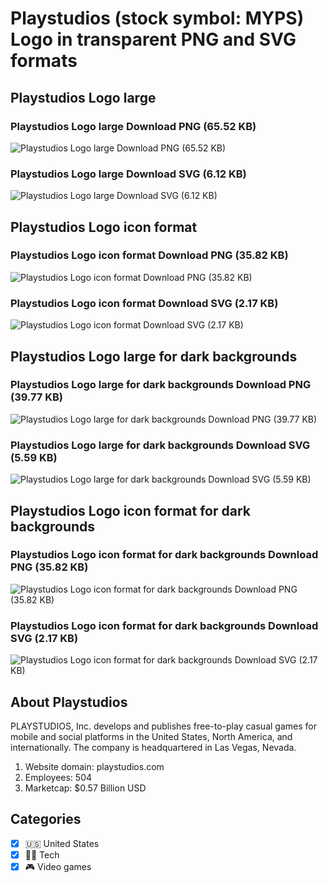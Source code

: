 # Playstudios (stock symbol: MYPS) Logo in transparent PNG and SVG formats

## Playstudios Logo large

### Playstudios Logo large Download PNG (65.52 KB)

![Playstudios Logo large Download PNG (65.52 KB)](/img/orig/MYPS_BIG-7ea349e2.png)

### Playstudios Logo large Download SVG (6.12 KB)

![Playstudios Logo large Download SVG (6.12 KB)](/img/orig/MYPS_BIG-1bb16aed.svg)

## Playstudios Logo icon format

### Playstudios Logo icon format Download PNG (35.82 KB)

![Playstudios Logo icon format Download PNG (35.82 KB)](/img/orig/MYPS-73393609.png)

### Playstudios Logo icon format Download SVG (2.17 KB)

![Playstudios Logo icon format Download SVG (2.17 KB)](/img/orig/MYPS-440040ca.svg)

## Playstudios Logo large for dark backgrounds

### Playstudios Logo large for dark backgrounds Download PNG (39.77 KB)

![Playstudios Logo large for dark backgrounds Download PNG (39.77 KB)](/img/orig/MYPS_BIG.D-9e1e7339.png)

### Playstudios Logo large for dark backgrounds Download SVG (5.59 KB)

![Playstudios Logo large for dark backgrounds Download SVG (5.59 KB)](/img/orig/MYPS_BIG.D-dfc139e3.svg)

## Playstudios Logo icon format for dark backgrounds

### Playstudios Logo icon format for dark backgrounds Download PNG (35.82 KB)

![Playstudios Logo icon format for dark backgrounds Download PNG (35.82 KB)](/img/orig/MYPS.D-29c79e2f.png)

### Playstudios Logo icon format for dark backgrounds Download SVG (2.17 KB)

![Playstudios Logo icon format for dark backgrounds Download SVG (2.17 KB)](/img/orig/MYPS.D-fc3b16fb.svg)

## About Playstudios

PLAYSTUDIOS, Inc. develops and publishes free-to-play casual games for mobile and social platforms in the United States, North America, and internationally. The company is headquartered in Las Vegas, Nevada.

1. Website domain: playstudios.com
2. Employees: 504
3. Marketcap: $0.57 Billion USD


## Categories
- [x] 🇺🇸 United States
- [x] 👩‍💻 Tech
- [x] 🎮 Video games
